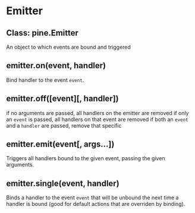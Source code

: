 # Emitter

## Class: pine.Emitter
An object to which events are bound and triggered


## emitter.on(event, handler)
Bind handler to the event `event`.


## emitter.off([event][, handler])
if no arguments are passed, all handlers on the emitter are removed
if only an `event` is passed, all handlers on that event are removed
if both an `event` and a `handler` are passed, remove that specific 

## emitter.emit(event[, args...])
Triggers all handlers bound to the given event, passing the given arguments.

## emitter.single(event, handler)
Binds a handler to the event `event` that will be unbound the next time a handler is bound (good for default actions that are overriden by binding).